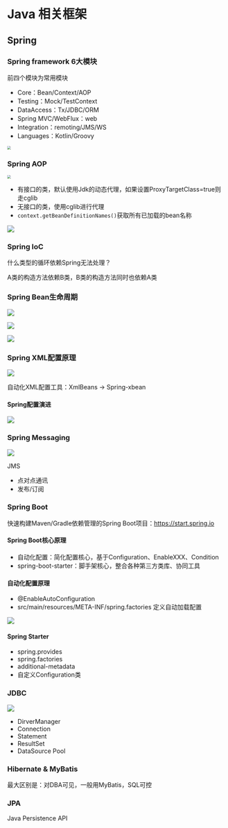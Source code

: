 # Java 相关框架

## Spring

### Spring framework 6大模块

前四个模块为常用模块

- Core：Bean/Context/AOP
- Testing：Mock/TestContext
- DataAccess：Tx/JDBC/ORM
- Spring MVC/WebFlux：web
- Integration：remoting/JMS/WS
- Languages：Kotlin/Groovy

<img src="./images/spring-framework-design.png" style="zoom:50%;" />

### Spring AOP

<img src="./images/spring-aop.png" style="zoom:50%;" />

- 有接口的类，默认使用Jdk的动态代理，如果设置ProxyTargetClass=true则走cglib
- 无接口的类，使用cglib进行代理
- `context.getBeanDefinitionNames()`获取所有已加载的bean名称

![](./images/spring-aop-tools.png)

### Spring IoC

什么类型的循环依赖Spring无法处理？

A类的构造方法依赖B类，B类的构造方法同时也依赖A类

### Spring Bean生命周期

![](./images/spring-bean-load1.png)

![](./images/spring-bean-load2.png)

![](./images/spring-bean-load3.png)

### Spring XML配置原理

![](./images/spring-xml.png)

自动化XML配置工具：XmlBeans -> Spring-xbean

#### Spring配置演进

![](./images/spring-config-list.png)

### Spring Messaging

![](./images/jms.png)

JMS

- 点对点通讯
- 发布/订阅

### Spring Boot

快速构建Maven/Gradle依赖管理的Spring Boot项目：https://start.spring.io

#### Spring Boot核心原理

- 自动化配置：简化配置核心，基于Configuration、EnableXXX、Condition
- spring-boot-starter：脚手架核心，整合各种第三方类库、协同工具

#### 自动化配置原理

- @EnableAutoConfiguration
- src/main/resources/META-INF/spring.factories 定义自动加载配置

![](./images/spring-auto-config.png)

#### Spring Starter

- spring.provides
- spring.factories
- additional-metadata
- 自定义Configuration类

### JDBC

![](./images/jdbc.png)

- DirverManager
- Connection
- Statement
- ResultSet
- DataSource Pool

### Hibernate & MyBatis

最大区别是：对DBA可见，一般用MyBatis，SQL可控

### JPA

Java Persistence API
